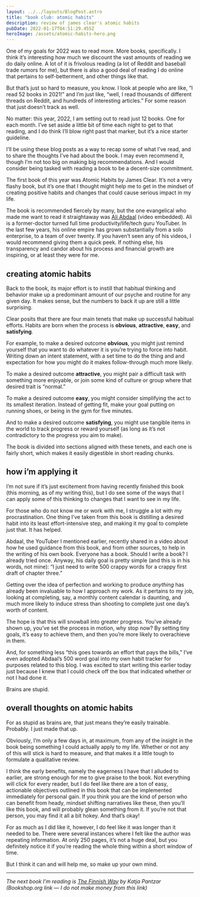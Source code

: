 ```yaml
---
layout: ../../layouts/BlogPost.astro
title: "book club: atomic habits"
description: review of james clear's atomic habits
pubDate: 2022-01-17T04:51:29.455Z
heroImage: /assets/atomic-habits-hero.png
---
```

One of my goals for 2022 was to read more. More books, specifically. I think it’s interesting how much we discount the vast amounts of reading we do daily online. A lot of it is frivolous reading (a lot of Reddit and baseball trade rumors for me), but there is also a good deal of reading I do online that pertains to self-betterment, and other things like that.

But that’s just so hard to measure, you know. I look at people who are like, “I read 52 books in 2021!” and I’m just like, “well, I read thousands of different threads on Reddit, and hundreds of interesting articles.” For some reason that just doesn’t track as well.

No matter: this year, 2022, I am setting out to read just 12 books. One for each month. I’ve set aside a little bit of time each night to get to that reading, and I do think I’ll blow right past that marker, but it’s a nice starter guideline.

I’ll be using these blog posts as a way to recap some of what I’ve read, and to share the thoughts I’ve had about the book. I may even recommend it, though I’m not too big on making big recommendations. And I would consider being tasked with reading a book to be a decent-size commitment.

The first book of this year was Atomic Habits by James Clear. It’s not a very flashy book, but it’s one that I thought might help me to get in the mindset of creating positive habits and changes that could cause serious impact in my life.

The book is recommended fiercely by many, but the one evangelical who made me want to read it straightaway was [Ali Abdaal](https://www.youtube.com/channel/UCoOae5nYA7VqaXzerajD0lg) (video embedded). Ali is a former-doctor turned full time productivity/life/tech guru YouTuber. In the last few years, his online empire has grown substantially from a solo enterprise, to a team of over twenty. If you haven’t seen any of his videos, I would recommend giving them a quick peek. If nothing else, his transparency and candor about his process and financial growth are inspiring, or at least they were for me.

## creating atomic habits

Back to the book, its major effort is to instill that habitual thinking and behavior make up a predominant amount of our psyche and routine for any given day. It makes sense, but the numbers to back it up are still a little surprising.

Clear posits that there are four main tenets that make up successful habitual efforts. Habits are born when the process is **obvious**, **attractive**, **easy**, and **satisfying**.

For example, to make a desired outcome **obvious**, you might just remind yourself that you want to do whatever it is you’re trying to force into habit. Writing down an intent statement, with a set time to do the thing and and expectation for how you might do it makes follow-through much more likely.

To make a desired outcome **attractive**, you might pair a difficult task with something more enjoyable, or join some kind of culture or group where that desired trait is “normal.”

To make a desired outcome **easy**, you might consider simplifying the act to its smallest iteration. Instead of getting fit, make your goal putting on running shoes, or being in the gym for five minutes.

And to make a desired outcome **satisfying**, you might use tangible items in the world to track progress or reward yourself (as long as it’s not contradictory to the progress you aim to make).

The book is divided into sections aligned with these tenets, and each one is fairly short, which makes it easily digestible in short reading chunks.

## how i’m applying it

I’m not sure if it’s just excitement from having recently finished this book (this morning, as of my writing this), but I do see some of the ways that I can apply some of this thinking to changes that I want to see in my life.

For those who do not know me or work with me, I struggle a lot with my procrastination. One thing I’ve taken from this book is distilling a desired habit into its least effort-intensive step, and making it my goal to complete just that. It has helped.

Abdaal, the YouTuber I mentioned earlier, recently shared in a video about how he used guidance from this book, and from other sources, to help in the writing of his own book. Everyone has a book. Should I write a book? I already tried once. Anyway, his daily goal is pretty simple (and this is in his words, not mine): “I just need to write 500 crappy words for a crappy first draft of chapter three.”

Getting over the idea of perfection and working to produce *anything* has already been invaluable to how I approach my work. As it pertains to my job, looking at completing, say, a monthly content calendar is daunting, and much more likely to induce stress than shooting to complete just one day’s worth of content.

The hope is that this will snowball into greater progress. You’ve already shown up, you’ve set the process in motion, why stop now? By setting tiny goals, it’s easy to achieve them, and then you’re more likely to overachieve in them.

And, for something less “this goes towards an effort that pays the bills,” I’ve even adopted Abdaal’s 500 word goal into my own habit tracker for purposes related to this blog. I was excited to start writing this earlier today just because I knew that I could check off the box that indicated whether or not I had done it.

Brains are stupid.

## overall thoughts on atomic habits

For as stupid as brains are, that just means they’re easily trainable. Probably. I just made that up.

Obviously, I’m only a few days in, at maximum, from any of the insight in the book being something I could actually apply to my life. Whether or not any of this will stick is hard to measure, and that makes it a little tough to formulate a qualitative review.

I think the early benefits, namely the eagerness I have that I alluded to earlier, are strong enough for me to give praise to the book. Not everything will click for every reader, but I do feel like there are a ton of easy, actionable objectives outlined in this book that can be implemented immediately for personal gain. If you think you are the kind of person who can benefit from heady, mindset shifting narratives like these, then you’ll like this book, and will probably glean something from it. If you’re not that person, you may find it all a bit hokey. And that’s okay!

For as much as I did like it, however, I do feel like it was longer than it needed to be. There were several instances where I felt like the author was repeating information. At only 250 pages, it’s not a huge deal, but you definitely notice it if you’re reading the whole thing within a short window of time.

But I think it can and will help me, so make up your own mind.

- - -

*The next book I’m reading is [The Finnish Way](https://bookshop.org/books/the-finnish-way-finding-courage-wellness-and-happiness-through-the-power-of-sisu/9780143132998) by Katja Pantzar\
(Bookshop.org link — I do not make money from this link)*